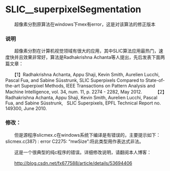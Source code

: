 
# SLIC__superpixelSegmentation
　　超像素分割原算法在windows下mex有error，这是对该算法的修正版本
### 说明
　　超像素分割在计算机视觉领域有很大的应用，其中SLIC算法应用最热门，速度快并且效果非常好，算法是Radhakrishna Achanta等人提出，先后发表下面两篇文章：
  
　　【1】Radhakrishna Achanta, Appu Shaji, Kevin Smith, Aurelien Lucchi, Pascal Fua, and Sabine Süsstrunk, 
    SLIC Superpixels Compared to State-of-the-art Superpixel Methods, IEEE Transactions on Pattern Analysis 
    and Machine Intelligence, vol. 34, num. 11, p. 2274 - 2282, May 2012.
    
　　【2】Radhakrishna Achanta, Appu Shaji, Kevin Smith, Aurelien Lucchi, Pascal Fua, and Sabine Süsstrunk, 
    SLIC Superpixels, EPFL Technical Report no. 149300, June 2010.
### 修改：
　　但是源程序slicmex.c在windows系统下编译是有错误的，主要提示如下：slicmex.c(387) : error C2275: “mwSize”:将此类型用作表达式非法。
  
　　这是一个很典型的纯c程序的错误。详细修改说明，请翻阅本人博客：

　　http://blog.csdn.net/fx677588/article/details/53694406
